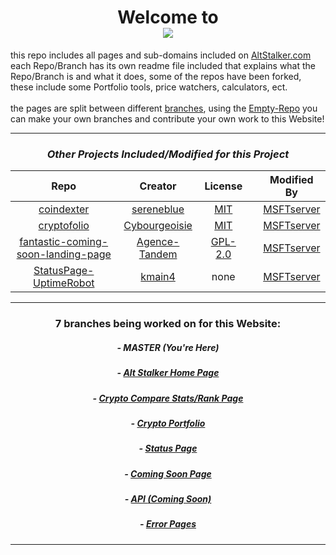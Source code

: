 <h1 align="center"> Welcome to<br/><a href="http://altstalker.com"><img src="https://i.imgur.com/aZ1WHCy.png?1" /></a></h1>

<p>this repo includes all pages and sub-domains included on <a href="http://altstalker.com">AltStalker.com</a> each Repo/Branch has its own readme file included that explains what the Repo/Branch is and what it does, some of the repos have been forked, these include some Portfolio tools, price watchers, calculators, ect.
<br/>
<br/>
the pages are split between different <a href="https://github.com/MSFTserver/AltStalker/#7-branches-being-worked-on-for-this-website">branches</a>, using the <a href="https://github.com/MSFTserver/AltStalker/tree/Empty-Repo">Empty-Repo</a> you can make your own branches and contribute your own work to this Website!</p>
<hr/>
<div align="center">

### _Other Projects Included/Modified for this Project_

| Repo          | Creator       | License       |     | Modified By   |
|:-------------:|:-------------:|:-------------:|:---:|:-------------:|
|[coindexter](https://github.com/sereneblue/coindexter)|[sereneblue](https://github.com/sereneblue)|[MIT](https://github.com/sereneblue/coindexter/blob/master/LICENSE.md)|     |[MSFTserver](https://github.com/msftserver)|
|[cryptofolio](https://github.com/Cybourgeoisie/cryptofolio)|[Cybourgeoisie](https://github.com/Cybourgeoisie)|[MIT](https://github.com/Cybourgeoisie/cryptofolio/blob/master/LICENSE)|     |[MSFTserver](https://github.com/msftserver)|
|[fantastic-coming-soon-landing-page](https://github.com/Agence-Tandem/fantastic-coming-soon-landing-page)|[Agence-Tandem](https://github.com/Agence-Tandem)|[GPL-2.0](https://github.com/Agence-Tandem/fantastic-coming-soon-landing-page/blob/master/LICENSE)|     |[MSFTserver](https://github.com/msftserver)|
|[StatusPage-UptimeRobot](https://github.com/kmain4/StatusPage-UptimeRobot)|[kmain4](https://github.com/kmain4)|none|     |[MSFTserver](https://github.com/msftserver)|

</div>
<hr/>
<div align="center">

### 7 branches being worked on for this Website:

##### - **MASTER *(You're Here)***

##### - [Alt Stalker Home Page](https://github.com/MSFTserver/AltStalker/tree/AltStalker-Home)

##### - [Crypto Compare Stats/Rank Page](https://github.com/MSFTserver/AltStalker/tree/CryptoCompareStats)

##### - [Crypto Portfolio](https://github.com/MSFTserver/AltStalker/tree/Portfolio)

##### - [Status Page](https://github.com/MSFTserver/AltStalker/tree/status)

##### - [Coming Soon Page](https://github.com/MSFTserver/AltStalker/tree/coming-soon)

##### - [API *(Coming Soon)*](https://github.com/MSFTserver/AltStalker/tree/API)

##### - [Error Pages](https://github.com/MSFTserver/AltStalker/tree/error-pages)

</div>
<hr/>
